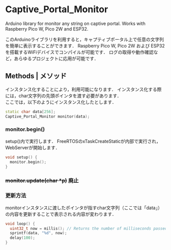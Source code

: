 # Captive_Portal_Monitor
Arduino library for monitor any string on captive portal.
Works with Raspberry Pico W, Pico 2W and ESP32.

このArduinoライブラリを利用すると，キャプティブポータル上で任意の文字列を簡単に表示することができます．
Raspberry Pico W, Pico 2W および ESP32 を搭載するWiFiデバイスでコンパイルが可能です．
ログの取得や動作確認など，あらゆるプロジェクトに応用が可能です．

## Methods | メソッド
インスタンス化することにより，利用可能になります．
インスタンス化する際には，char文字列の先頭ポインタを渡す必要があります．  
ここでは，以下のようにインスタンス化したとします．

```cpp
static char data[256];
Captive_Portal_Monitor monitor(data);
```

### monitor.begin()
setup()内で実行します．
FreeRTOSのxTaskCreateStaticが内部で実行され，WebServerが開始します．

```cpp
void setup() {
  monitor.begin();
}
```

### ~~monitor.update(char *p)~~ 廃止
### 更新方法
monitorインスタンスに渡したポインタが指すchar文字列（ここでは「data」）の内容を更新することで表示される内容が変わります．

```cpp
void loop() {
  uint32_t now = millis(); // Returns the number of milliseconds passed since the Arduino board began running the current program.
  sprintf(data, "%d", now);
  delay(100);
}
```
